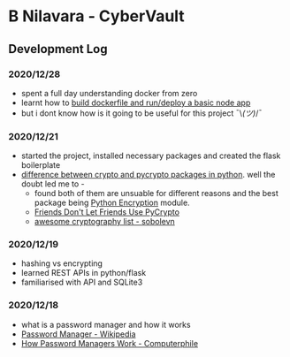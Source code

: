 # B Nilavara - CyberVault

## Development Log

### 2020/12/28
* spent a full day understanding docker from zero
* learnt how to [build dockerfile and run/deploy a basic node app](https://www.docker.com/101-tutorial)
* but i dont know how is it going to be useful for this project ¯\\_(ツ)_/¯
### 2020/12/21
* started the project, installed necessary packages and created the flask boilerplate
* [difference between crypto and pycrypto packages in python](https://stackoverflow.com/questions/65396901/what-is-the-difference-between-pycrypto-and-crypto-packages-in-python). well the doubt led me to -
  * found both of them are unsuable for different reasons and the best package being [Python Encryption](https://pypi.org/project/cryptography/) module.
  * [Friends Don't Let Friends Use PyCrypto](https://theartofmachinery.com/2017/02/02/dont_use_pycrypto.html)
  * [awesome cryptography list - sobolevn](https://github.com/sobolevn/awesome-cryptography#python)

### 2020/12/19
* hashing vs encrypting
* learned REST APIs in python/flask
* familiarised with API and SQLite3

### 2020/12/18
* what is a password manager and how it works
* [Password Manager - Wikipedia](https://en.wikipedia.org/wiki/Password_manager)
* [How Password Managers Work - Computerphile](https://www.youtube.com/watch?v=w68BBPDAWr8)
